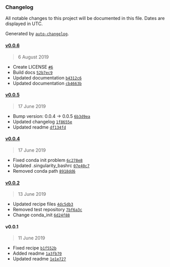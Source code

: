 ### Changelog

All notable changes to this project will be documented in this file. Dates are displayed in UTC.

Generated by [`auto-changelog`](https://github.com/CookPete/auto-changelog).

#### [v0.0.6](https://github.com/rickstaa/deep_robotics_singularity_recipes/compare/v0.0.5...v0.0.6)

> 6 August 2019

- Create LICENSE [`#6`](https://github.com/rickstaa/deep_robotics_singularity_recipes/pull/6)
- Build docs [`52b7ec9`](https://github.com/rickstaa/deep_robotics_singularity_recipes/commit/52b7ec94eb5eab578abd9e75c0c5585954324f3d)
- Updated documentation [`b4312c6`](https://github.com/rickstaa/deep_robotics_singularity_recipes/commit/b4312c6147744a66d954d672995d31bb429930ef)
- Updated documentation [`cb4663b`](https://github.com/rickstaa/deep_robotics_singularity_recipes/commit/cb4663b7659e425d1be4140095e5bc300e3344ca)

#### [v0.0.5](https://github.com/rickstaa/deep_robotics_singularity_recipes/compare/v0.0.4...v0.0.5)

> 17 June 2019

- Bump version: 0.0.4 → 0.0.5 [`6b3d9ea`](https://github.com/rickstaa/deep_robotics_singularity_recipes/commit/6b3d9ea064067b8ddb05ffe18170c543ab7c6e41)
- Updated changelog [`1f8655e`](https://github.com/rickstaa/deep_robotics_singularity_recipes/commit/1f8655e41eab50a7b8bfd354b9b551ca8ba99cf8)
- Updated readme [`df134fd`](https://github.com/rickstaa/deep_robotics_singularity_recipes/commit/df134fdd2ca3e5337a98ac404c28b2cd81ea8b46)

#### [v0.0.4](https://github.com/rickstaa/deep_robotics_singularity_recipes/compare/v0.0.2...v0.0.4)

> 17 June 2019

- Fixed conda init problem [`6c278e8`](https://github.com/rickstaa/deep_robotics_singularity_recipes/commit/6c278e891c78472a65c0fb5f7d1fb71edb2d2729)
- Updated .singularity_bashrc [`07e40c7`](https://github.com/rickstaa/deep_robotics_singularity_recipes/commit/07e40c7cff023c07a16ac5ab2d340d2f27e0566f)
- Removed conda path [`8918dd6`](https://github.com/rickstaa/deep_robotics_singularity_recipes/commit/8918dd6c8f585a8a8003a10bb45e578615818d37)

#### [v0.0.2](https://github.com/rickstaa/deep_robotics_singularity_recipes/compare/v0.0.1...v0.0.2)

> 13 June 2019

- Updated recipe files [`4dc5db3`](https://github.com/rickstaa/deep_robotics_singularity_recipes/commit/4dc5db30fc9c2743bc8212c0ab28a76699c6afc9)
- Removed test repository [`7bf6a3c`](https://github.com/rickstaa/deep_robotics_singularity_recipes/commit/7bf6a3cb6f2261dcc23c938f64a6fe70f450838f)
- Change conda_init [`6d24f88`](https://github.com/rickstaa/deep_robotics_singularity_recipes/commit/6d24f880e409475e81d7f062f229ec6aa93fc9a7)

#### v0.0.1

> 11 June 2019

- Fixed recipe [`b1f552b`](https://github.com/rickstaa/deep_robotics_singularity_recipes/commit/b1f552bc298329ef61610e14a1066cb624e467bf)
- Added readme [`1a3fb70`](https://github.com/rickstaa/deep_robotics_singularity_recipes/commit/1a3fb70bea8a5cc04e9c5837a0e5c7039f33f2f5)
- Updated readme [`1e1e727`](https://github.com/rickstaa/deep_robotics_singularity_recipes/commit/1e1e727196e8709f666c46c7486bd02b631c4638)
